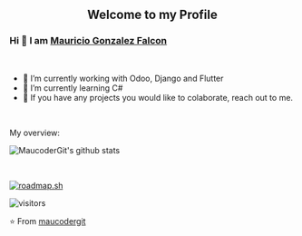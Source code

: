 <p align="center">
 <h2 align="center">Welcome to my Profile</h2>
</p>

### Hi 👋 I am [Mauricio Gonzalez Falcon](https://github.com/maucodergit)

<div>
  
<br />
<p>

- 🔭 I’m currently working with Odoo, Django and Flutter
- 🌱 I’m currently learning C#
- 👯 If you have any projects you would like to colaborate, reach out to me.

</h4>
</div>

<br />

<div><p>My overview: </p></div>

![MaucoderGit's github stats](https://github-readme-stats.vercel.app/api?username=maucodergit&show_icons=true)
<br />

<br />

[![roadmap.sh](https://api.roadmap.sh/v1-badge/wide/655a22f368ca6026134fdcf2?variant=light)](https://roadmap.sh)

<!-- Optional Visitors badge: -->
![visitors](https://visitor-badge.laobi.icu/badge?page_id=maucodergit.maucodergit)

⭐️ From [maucodergit](https://github.com/maucodergit/maucodergit) 

<br />
